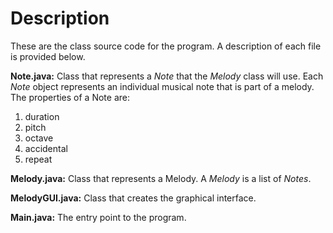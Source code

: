 # Description
These are the class source code for the program. A description of each file is provided below.

**Note.java:** Class that represents a _Note_ that the _Melody_ class will use. Each _Note_ object represents an individual musical note that is part of a melody. The properties of a Note are:

1. duration
2. pitch
3. octave
4. accidental
5. repeat

**Melody.java:** Class that represents a Melody. A _Melody_ is a list of _Notes_.

**MelodyGUI.java:** Class that creates the graphical interface.

**Main.java:** The entry point to the program.
